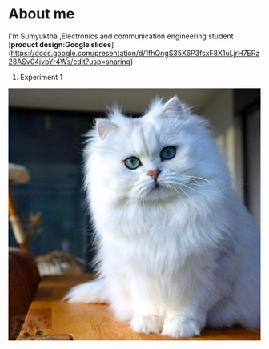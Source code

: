 # About me
I'm Sumyuktha ,Electronics and communication engineering student
[**product design:Google slides**] (https://docs.google.com/presentation/d/1fhQngS35X6P3fsxF8X1uLjrH7ERz28ASv04jvbYr4Ws/edit?usp=sharing)
1. Experiment 1




![cat](https://github.com/sumyuktha-123/productdesign/blob/main/img/sam.jpg)
